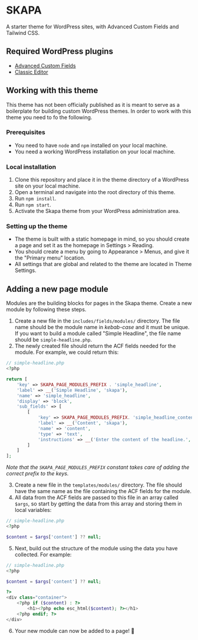 # SKAPA
A starter theme for WordPress sites, with Advanced Custom Fields and Tailwind CSS.

## Required WordPress plugins
* [Advanced Custom Fields](https://wordpress.org/plugins/advanced-custom-fields/)
* [Classic Editor](https://wordpress.org/plugins/classic-editor/)

## Working with this theme
This theme has not been officially published as it is meant to serve as a boilerplate for building custom WordPress themes. In order to work with this theme you need to fo the following.

### Prerequisites
* You need to have `node` and `npm` installed on your local machine.
* You need a working WordPress installation on your local machine.

### Local installation
1. Clone this repository and place it in the theme directory of a WordPress site on your local machine.
2. Open a terminal and navigate into the root directory of this theme.
3. Run `npm install`.
4. Run `npm start`.
5. Activate the Skapa theme from your WordPress administration area.

### Setting up the theme
* The theme is built with a static homepage in mind, so you should create a page and set it as the homepage in Settings > Reading.
* You should create a menu by going to Appearance > Menus, and give it the "Primary menu" location.
* All settings that are global and related to the theme are located in Theme Settings.

## Adding a new page module
Modules are the building blocks for pages in the Skapa theme. Create a new module by following these steps.

1. Create a new file in the `includes/fields/modules/` directory. The file name should be the module name in _kebab-case_ and it must be unique. If you want to build a module called "Simple Headline", the file name should be `simple-headline.php`.
2. The newly created file should return the ACF fields needed for the module. For example, we could return this:
```php
// simple-headline.php
<?php

return [
    'key' => SKAPA_PAGE_MODULES_PREFIX . 'simple_headline',
    'label' => __('Simple Headline', 'skapa'),
    'name' => 'simple_headline',
    'display' => 'block',
    'sub_fields' => [
        [
            'key' => SKAPA_PAGE_MODULES_PREFIX. 'simple_headline_content',
            'label' => __('Content', 'skapa'),
            'name' => 'content',
            'type' => 'text',
            'instructions' => __('Enter the content of the headline.', 'skapa'),
        ]
    ]
];
```

_Note that the `SKAPA_PAGE_MODULES_PREFIX` constant takes care of adding the correct prefix to the keys._

3. Create a new file in the `templates/modules/` directory. The file should have the same name as the file containing the ACF fields for the module.
4. All data from the ACF fields are passed to this file in an array called `$args`, so start by getting the data from this array and storing them in local variables:
```php
// simple-headline.php
<?php

$content = $args['content'] ?? null;
```
5. Next, build out the structure of the module using the data you have collected. For example:
```php
// simple-headline.php
<?php

$content = $args['content'] ?? null;

?>
<div class="container">
    <?php if ($content) : ?>
        <h1><?php echo esc_html($content); ?></h1>
    <?php endif; ?>
</div>
```
6. Your new module can now be added to a page! :tada: 
